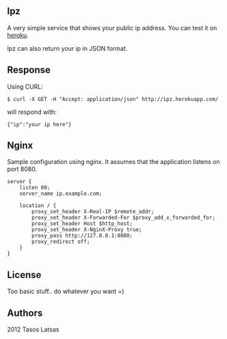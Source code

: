 Ipz
---
A very simple service that shows your public ip address.
You can test it on [heroku](http://ipz.herokuapp.com/).

Ipz can also return your ip in JSON format.

Response
--------
Using CURL:

    $ curl -X GET -H "Accept: application/json" http://ipz.herokuapp.com/

will respond with:

    {"ip":"your ip here"}


Nginx
-----
Sample configuration using nginx. It assumes that the application listens on port 8080.

    server {
        listen 80;
        server_name ip.example.com;

        location / {
            proxy_set_header X-Real-IP $remote_addr;
            proxy_set_header X-Forwarded-For $proxy_add_x_forwarded_for;
            proxy_set_header Host $http_host;
            proxy_set_header X-NginX-Proxy true;
            proxy_pass http://127.0.0.1:8080;
            proxy_redirect off;
        }
    }

License
-------
Too basic stuff.. do whatever you want =)


Authors
-------
2012 Tasos Latsas
